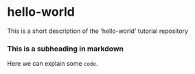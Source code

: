 # hello-world
This is a short description of the 'hello-world' tutorial repository

### This is a subheading in markdown
Here we can explain some `code`.
